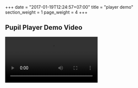 +++
date = "2017-01-19T12:24:57+07:00"
title = "player demo"
section_weight = 1
page_weight = 4
+++

## Pupil Player Demo Video

<video src="https://www.youtube.com/embed/7vQuL29P9ow" >

The video below demonstrates how to view a dataset recorded with Pupil Capture, make and export visualizations.

Turn on closed captions `CC` to read annotations in the video.